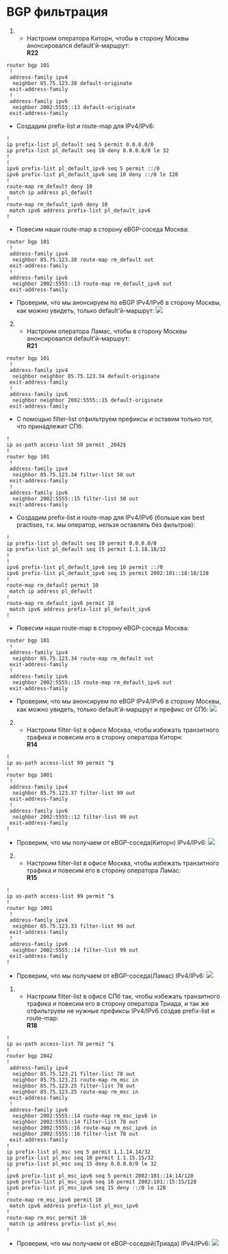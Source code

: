 # BGP фильтрация

 1. * Настроим оператора Киторн, чтобы в сторону Москвы анонсировался default'й-маршрут:  
**R22**
```
router bgp 101
 !
 address-family ipv4
  neighbor 85.75.123.38 default-originate
 exit-address-family
 !
 address-family ipv6
  neighbor 2002:5555::13 default-originate
 exit-address-family
```
  * Создадим prefix-list и route-map для IPv4/IPv6:
```
!
ip prefix-list pl_default seq 5 permit 0.0.0.0/0
ip prefix-list pl_default seq 10 deny 0.0.0.0/0 le 32
!
!
ipv6 prefix-list pl_default_ipv6 seq 5 permit ::/0
ipv6 prefix-list pl_default_ipv6 seq 10 deny ::/0 le 128
!
route-map rm_default deny 10
 match ip address pl_default
!
route-map rm_default_ipv6 deny 10
 match ipv6 address prefix-list pl_default_ipv6
!
```
  * Повесим наши route-map в сторону eBGP-соседа Москва:
```
router bgp 101
 !
 address-family ipv4
  neighbor 85.75.123.38 route-map rm_default out
 exit-address-family
 !
 address-family ipv6
  neighbor 2002:5555::13 route-map rm_default_ipv6 out
 exit-address-family
```
  * Проверим, что мы анонсируем по eBGP IPv4/IPv6 в сторону Москвы, как можно увидеть, только default'й-маршрут:
![](https://github.com/devops-user/otus/blob/main/homeworks_prof/homework_28/images/R22.png)

2.  * Настроим оператора Ламас, чтобы в сторону Москвы анонсировался default'й-маршрут:  
**R21**
```
router bgp 101
 !
 address-family ipv4
  neighbor neighbor 85.75.123.34 default-originate
 exit-address-family
 !
 address-family ipv6
  neighbor neighbor 2002:5555::15 default-originate
 exit-address-family
```
  * С помощью filter-list отфильтруем префиксы и оставим только тот, что принадлежит СПб:
```
!
ip as-path access-list 50 permit _2042$
!
router bgp 101
 !
 address-family ipv4
  neighbor 85.75.123.34 filter-list 50 out
 exit-address-family
 !
 address-family ipv6
  neighbor 2002:5555::15 filter-list 50 out
 exit-address-family
```
  * Создадим prefix-list и route-map для IPv4/IPv6 (больше как best practises, т.к. мы оператор, нельзя оставлять без фильтров):
```
!
ip prefix-list pl_default seq 10 permit 0.0.0.0/0
ip prefix-list pl_default seq 15 permit 1.1.18.18/32
!
!
ipv6 prefix-list pl_default_ipv6 seq 10 permit ::/0
ipv6 prefix-list pl_default_ipv6 seq 15 permit 2002:101::18:18/128
!
route-map rm_default permit 10
 match ip address pl_default
!
route-map rm_default_ipv6 permit 10
 match ipv6 address prefix-list pl_default_ipv6
!
```
  * Повесим наши route-map в сторону eBGP-соседа Москва:
```
router bgp 101
 !
 address-family ipv4
  neighbor 85.75.123.34 route-map rm_default out
 exit-address-family
 !
 address-family ipv6
  neighbor 2002:5555::15 route-map rm_default_ipv6 out
 exit-address-family
```
 * Проверим, что мы анонсируем по eBGP IPv4/IPv6 в сторону Москвы, как можно увидеть, только default'й-маршрут и префикс от СПб:
![](https://github.com/devops-user/otus/blob/main/homeworks_prof/homework_28/images/R21.png)

2.  * Настроим filter-list в офисе Москва, чтобы избежать транзитного трафика и повесим его в сторону оператора Киторн:  
**R14**
```
!
ip as-path access-list 99 permit ^$
!
router bgp 1001
 !
 address-family ipv4
  neighbor 85.75.123.37 filter-list 99 out
 exit-address-family
 !
 address-family ipv6
  neighbor 2002:5555::12 filter-list 99 out
 exit-address-family
!
```
* Проверим, что мы получаем от eBGP-соседа(Киторн) IPv4/IPv6:
![](https://github.com/devops-user/otus/blob/main/homeworks_prof/homework_28/images/R14.png)

2.  * Настроим filter-list в офисе Москва, чтобы избежать транзитного трафика и повесим его в сторону оператора Ламас:  
**R15**
```
!
ip as-path access-list 99 permit ^$
!
router bgp 1001
 !
 address-family ipv4
  neighbor 85.75.123.33 filter-list 99 out
 exit-address-family
 !
 address-family ipv6
  neighbor 2002:5555::14 filter-list 99 out
 exit-address-family
!
```
* Проверим, что мы получаем от eBGP-соседа(Ламас) IPv4/IPv6:
![](https://github.com/devops-user/otus/blob/main/homeworks_prof/homework_28/images/R15.png)

 1. * Настроим filter-list в офисе СПб так, чтобы избежать транзитного трафика и повесим его в сторону оператора Триада, и так же отфильтруем не нужные префиксы IPv4/IPv6 создав prefix-list и route-map:  
**R18**
```
!
ip as-path access-list 78 permit ^$
!
router bgp 2042
!
 address-family ipv4
  neighbor 85.75.123.21 filter-list 78 out
  neighbor 85.75.123.21 route-map rm_msc in
  neighbor 85.75.123.25 filter-list 78 out
  neighbor 85.75.123.25 route-map rm_msc in
 exit-address-family
 !
 address-family ipv6
  neighbor 2002:5555::14 route-map rm_msc_ipv6 in
  neighbor 2002:5555::14 filter-list 78 out
  neighbor 2002:5555::16 route-map rm_msc_ipv6 in
  neighbor 2002:5555::16 filter-list 78 out
 exit-address-family
!
ip prefix-list pl_msc seq 5 permit 1.1.14.14/32
ip prefix-list pl_msc seq 10 permit 1.1.15.15/32
ip prefix-list pl_msc seq 15 deny 0.0.0.0/0 le 32
!
ipv6 prefix-list pl_msc_ipv6 seq 5 permit 2002:101::14:14/128
ipv6 prefix-list pl_msc_ipv6 seq 10 permit 2002:101::15:15/128
ipv6 prefix-list pl_msc_ipv6 seq 15 deny ::/0 le 128
!
route-map rm_msc_ipv6 permit 10
 match ipv6 address prefix-list pl_msc_ipv6
!
route-map rm_msc permit 10
 match ip address prefix-list pl_msc
!
```
* Проверим, что мы получаем от eBGP-соседей(Триада) IPv4/IPv6:
![](https://github.com/devops-user/otus/blob/main/homeworks_prof/homework_28/images/R18.png)
